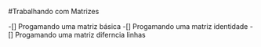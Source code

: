 #Trabalhando com Matrizes

-[] Progamando uma matriz básica
-[] Progamando uma matriz identidade
-[] Progamando uma matriz diferncia linhas
